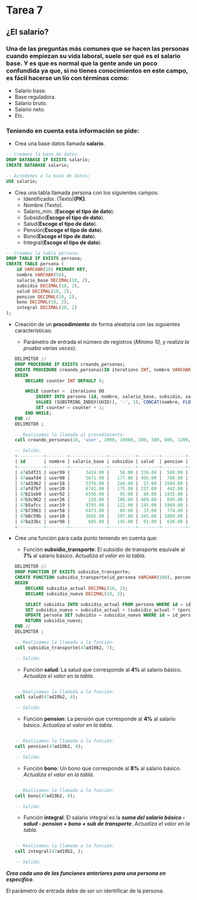 # Tarea 7
## ¿El salario?

### Una de las preguntas más comunes que se hacen las personas cuando empiezan su vida laboral, suele ser qué es el salario base. Y es que es normal que la gente ande un poco confundida ya que, si no tienes conocimientos en este campo, es fácil hacerse un lío con términos como:
- Salario base.
- Base reguladora.
- Salario bruto.
- Salario neto.
- Etc.

### Teniendo en cuenta esta información se pide:
- Crea una base datos llamada __salario__.
```sql
-- Creamos la base de datos:
DROP DATABASE IF EXISTS salario;
CREATE DATABASE salario;

-- Accedemos a la base de datos:
USE salario;
```

- Crea una tabla llamada persona con los siguientes campos:
    - Identificador. (Texto)__(PK)__.
    - Nombre (Texto).
    - Salario_min. (__Escoge el tipo de dato__).
    - Subsidio(__Escoge el tipo de dato__).
    - Salud(__Escoge el tipo de dato__).
    - Pensión(__Escoge el tipo de dato__).
    - Bono(__Escoge el tipo de dato__).
    - Integral(__Escoge el tipo de dato__).

```sql
-- Creamos la tabla persona:
DROP TABLE IF EXISTS persona;
CREATE TABLE persona (
    id VARCHAR(10) PRIMARY KEY,
    nombre VARCHAR(50),
    salario_base DECIMAL(10, 2),
    subsidio DECIMAL(10, 2),
    salud DECIMAL(10, 2),
    pension DECIMAL(10, 2),
    bono DECIMAL(10, 2),
    integral DECIMAL(10, 2)
);
```

- Creación de un __procedimiento__ de forma aleatoria con las siguientes características:
    - Parámetro de entrada el número de registros (_Mínimo 10, y realiza la prueba varias veces_).
    ```sql
    DELIMITER //
    DROP PROCEDURE IF EXISTS creando_personas;
    CREATE PROCEDURE creando_personas(IN iterations INT, nombre VARCHAR(50), salario_min DECIMAL(10, 2), IN salario_max DECIMAL(10, 2), subsidio_base DECIMAL(10, 2), subsidio_max DECIMAL(10, 2), salud_base DECIMAL(10, 2), salud_max DECIMAL(10, 2), pension_base DECIMAL(10, 2), pension_max DECIMAL(10, 2), bono_base DECIMAL(10, 2), bono_max DECIMAL(10, 2), integral_base DECIMAL(10, 2), integral_max DECIMAL(10, 2))
    BEGIN
        DECLARE counter INT DEFAULT 0;

        WHILE counter <  iterations DO
            INSERT INTO persona (id, nombre, salario_base, subsidio, salud, pension, bono, integral)
            VALUES (SUBSTRING_INDEX(UUID(), '-', 1), CONCAT(nombre, FLOOR(RAND() * (100 - 1 + 1)) ), FLOOR(RAND() * (salario_max - salario_min + 1)), FLOOR(RAND() * (subsidio_max - subsidio_base + 1)), FLOOR(RAND() * (salud_max - salud_base + 1)), FLOOR(RAND() * (pension_max - pension_base + 1)), FLOOR(RAND() * (bono_max - bono_base + 1)), FLOOR(RAND() * (integral_max - integral_base + 1)));
            SET counter = counter + 1;
        END WHILE;
    END //
    DELIMITER ;
    ```

    ```sql
    -- Realizamos la llamada al procedimiento:
    call creando_personas(10, 'user', 2000, 10000, 200, 500, 600, 1200, 1500, 3500, 50, 200, 10, 50);

    -- Salida:
    +----------+--------+--------------+----------+--------+---------+--------+----------+
    | id       | nombre | salario_base | subsidio | salud  | pension | bono   | integral |
    +----------+--------+--------------+----------+--------+---------+--------+----------+
    | 47a5df21 | user99 |      3424.00 |    50.00 | 336.00 |  588.00 | 119.00 |     2.00 |
    | 47aaafd4 | user98 |      5671.00 |   177.00 | 495.00 |  708.00 |  44.00 |    16.00 |
    | 47ad19b2 | user18 |      5376.00 |   244.00 |  27.00 | 1584.00 | 124.00 |    30.00 |
    | 47afd7bf | user20 |      6742.00 |   175.00 | 237.00 |  442.00 | 138.00 |    38.00 |
    | 47b21eb0 | user92 |      6556.00 |    95.00 |  80.00 | 1435.00 |  27.00 |    31.00 |
    | 47b3c962 | user26 |       228.00 |   106.00 | 409.00 |  699.00 | 105.00 |    18.00 |
    | 47b5afcc | user19 |      4793.00 |   122.00 | 145.00 | 1969.00 |  29.00 |     1.00 |
    | 47b73961 | user58 |      6473.00 |    89.00 |  33.00 |  774.00 | 116.00 |    27.00 |
    | 47b8c59b | user10 |      3665.00 |   297.00 | 345.00 | 1809.00 | 120.00 |    11.00 |
    | 47ba33bc | user98 |       685.00 |   145.00 |  91.00 |  636.00 |  19.00 |    28.00 |
    +----------+--------+--------------+----------+--------+---------+--------+----------+
    ``` 

- Cree una función para cada punto teniendo en cuenta que:
    - Función __subsidio_transporte__: El subsidio de transporte equivale al __7%__ al salario básico. _Actualiza el valor en la tabla_.
    ```sql
    DELIMITER //
    DROP FUNCTION IF EXISTS subsidio_transporte;
    CREATE FUNCTION subsidio_transporte(id_persona VARCHAR(100), porcentaje INT) RETURNS DECIMAL(10, 2) DETERMINISTIC
    BEGIN
        DECLARE subsidio_actual DECIMAL(10, 2);
        DECLARE subsidio_nuevo DECIMAL(10, 2);

        SELECT subsidio INTO subsidio_actual FROM persona WHERE id = id_persona;
        SET subsidio_nuevo = subsidio_actual + (subsidio_actual * (porcentaje / 100));
        UPDATE persona SET subsidio = subsidio_nuevo WHERE id = id_persona;
        RETURN subsidio_nuevo;
    END //
    DELIMITER ;
    ``` 

    ```sql
    -- Realizamos la llamada a la función:
    call subsidio_transporte(47ad19b2, 7);

    -- Salida:

    ```

    - Función __salud__: La salud que corresponde al __4%__ al salario básico.  _Actualiza el valor en la tabla_.
    ```sql

    ``` 

    ```sql
    -- Realizamos la llamada a la función:
    call salud(47ad19b2, 4);

    -- Salida:

    ```

    - Función __pension__: La pensión que corresponde al __4%__ al salario básico.  _Actualiza el valor en la tabla_.
    ```sql
    
    ``` 

    ```sql
    -- Realizamos la llamada a la función:
    call pension(47ad19b2, 4);

    -- Salida:

    ```

    - Función __bono__: Un bono que corresponde al __8%__ al salario básico. _Actualiza el valor en la tabla_. 
    ```sql
    
    ``` 

    ```sql
    -- Realizamos la llamada a la función:
    call bono(47ad19b2, 8);

    -- Salida:

    ```

    - Función __integral__: El salario integral es la ___suma del salario básico - salud - pension + bono + sub de transporte___. _Actualiza el valor en la tabla_.
    ```sql
    
    ``` 

    ```sql
    -- Realizamos la llamada a la función:
    call integral(47ad19b2, );

    -- Salida:

    ``` 

___Crea cada uno de las funciones anteriores para una persona en específico___.

El parámetro de entrada debe de ser un identificar de la persona. 